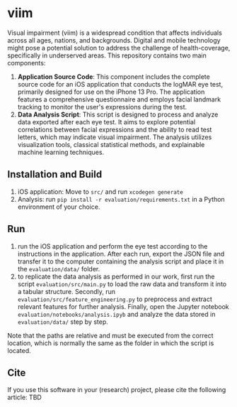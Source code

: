 # viim

Visual impairment (viim) is a widespread condition that affects individuals across all ages, nations, and backgrounds. Digital and mobile technology might pose a potential solution to address the challenge of health-coverage, specifically in underserved areas. This repository contains two main components:

1. **Application Source Code**: This component includes the complete source code for an iOS application that conducts the logMAR eye test, primarily designed for use on the iPhone 13 Pro. The application features a comprehensive questionnaire and employs facial landmark tracking to monitor the user's expressions during the test.
2. **Data Analysis Script**: This script is designed to process and analyze data exported after each eye test. It aims to explore potential correlations between facial expressions and the ability to read test letters, which may indicate visual impairment. The analysis utilizes visualization tools, classical statistical methods, and explainable machine learning techniques.

## Installation and Build

1. iOS application: Move to `src/` and run `xcodegen generate`
2. Analysis: run `pip install -r evaluation/requirements.txt` in a Python environment of your choice.

## Run

1. run the iOS application and perform the eye test according to the instructions in the application. After each run, export the JSON file and transfer it to the computer containing the analysis script and place it in the `evaluation/data/` folder.
2. to replicate the data analysis as performed in our work, first run the script `evaluation/src/main.py` to load the raw data and transform it into a tabular structure. Secondly, run `evaluation/src/feature_engineering.py` to preprocess and extract relevant features for further analysis. Finally, open the Jupyter notebook `evaluation/notebooks/analysis.ipyb` and analyze the data stored in `evaluation/data/` step by step.

Note that the paths are relative and must be executed from the correct location, which is normally the same as the folder in which the script is located.

## Cite

If you use this software in your (research) project, please cite the following article: TBD
